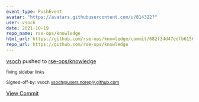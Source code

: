 ```yaml
---
event_type: PushEvent
avatar: "https://avatars.githubusercontent.com/u/814322?"
user: vsoch
date: 2021-10-19
repo_name: rse-ops/knowledge
html_url: https://github.com/rse-ops/knowledge/commit/682f34d47edfb61569cf146d396d464f39deeeea
repo_url: https://github.com/rse-ops/knowledge
---
```


<a href='https://github.com/vsoch' target='_blank'>vsoch</a> pushed to <a href='https://github.com/rse-ops/knowledge' target='_blank'>rse-ops/knowledge</a>

<small>fixing sidebar links

Signed-off-by: vsoch <vsoch@users.noreply.github.com></small>

<a href='https://github.com/rse-ops/knowledge/commit/682f34d47edfb61569cf146d396d464f39deeeea' target='_blank'>View Commit</a>